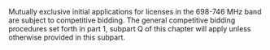 Mutually exclusive initial applications for licenses in the 698-746 MHz band are subject to competitive bidding. The general competitive bidding procedures set forth in part 1, subpart Q of this chapter will apply unless otherwise provided in this subpart.


